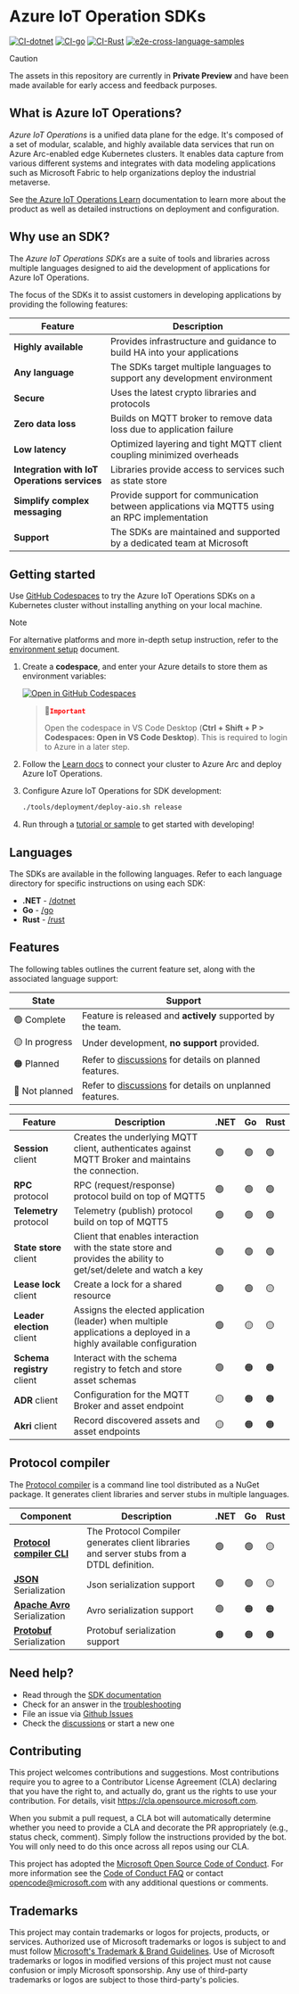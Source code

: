 # Azure IoT Operation SDKs

[![CI-dotnet](https://github.com/Azure/iot-operations-sdks/actions/workflows/ci-dotnet.yml/badge.svg)](https://github.com/Azure/iot-operations-sdks/actions/workflows/ci-dotnet.yml)
[![CI-go](https://github.com/Azure/iot-operations-sdks/actions/workflows/ci-go.yml/badge.svg)](https://github.com/Azure/iot-operations-sdks/actions/workflows/ci-go.yml)
[![CI-Rust](https://github.com/Azure/iot-operations-sdks/actions/workflows/ci-rust.yml/badge.svg)](https://github.com/Azure/iot-operations-sdks/actions/workflows/ci-rust.yml)
[![e2e-cross-language-samples](https://github.com/Azure/iot-operations-sdks/actions/workflows/e2e-cross-language-samples.yml/badge.svg)](https://github.com/Azure/iot-operations-sdks/actions/workflows/e2e-cross-language-samples.yml)

> [!CAUTION]
> The assets in this repository are currently in **Private Preview** and have been made available for early access and feedback purposes.

## What is Azure IoT Operations?

*Azure IoT Operations* is a unified data plane for the edge. It's composed of a set of modular, scalable, and highly available data services that run on Azure Arc-enabled edge Kubernetes clusters. It enables data capture from various different systems and integrates with data modeling applications such as Microsoft Fabric to help organizations deploy the industrial metaverse.

See [the Azure IoT Operations Learn](https://learn.microsoft.com/azure/iot-operations/) documentation to learn more about the product as well as detailed instructions on deployment and configuration.

## Why use an SDK?

The *Azure IoT Operations SDKs* are a suite of tools and libraries across multiple languages designed to aid the development of applications for Azure IoT Operations.

The focus of the SDKs it to assist customers in developing applications by providing the following features:

| Feature | Description |
|-|-|
| **Highly available** | Provides infrastructure and guidance to build HA into your applications |
| **Any language** | The SDKs target multiple languages to support any development environment |
| **Secure** | Uses the latest crypto libraries and protocols |
| **Zero data loss** | Builds on MQTT broker to remove data loss due to application failure |
| **Low latency** | Optimized layering and tight MQTT client coupling minimized overheads |
| **Integration with IoT Operations services** | Libraries provide access to services such as state store |
| **Simplify complex messaging** | Provide support for communication between applications via MQTT5 using an RPC implementation |
| **Support** | The SDKs are maintained and supported by a dedicated team at Microsoft |

## Getting started

Use [GitHub Codespaces](https://github.com/features/codespaces) to try the Azure IoT Operations SDKs on a Kubernetes cluster without installing anything on your local machine.

> [!NOTE] 
> For alternative platforms and more in-depth setup instruction, refer to the [environment setup](/doc/setup.md) document.

1. Create a **codespace**, and enter your Azure details to store them as environment variables:

   [![Open in GitHub Codespaces](https://github.com/codespaces/badge.svg)](https://codespaces.new/Azure/iot-operations-sdks?hide_repo_select=true&editor=vscode)

   > :stop_sign:<code style="color:red">**Important**</code>  
   >  
   > Open the codespace in VS Code Desktop (**Ctrl + Shift + P > Codespaces: Open in VS Code Desktop**).  This is required to login to Azure in a later step.

1. Follow the [Learn docs](https://learn.microsoft.com/azure/iot-operations/get-started-end-to-end-sample/quickstart-deploy?tabs=codespaces) to connect your cluster to Azure Arc and deploy Azure IoT Operations.

1. Configure Azure IoT Operations for SDK development:

   ```bash
   ./tools/deployment/deploy-aio.sh release
   ```

1. Run through a [tutorial or sample](/samples) to get started with developing!

## Languages

The SDKs are available in the following languages. Refer to each language directory for specific instructions on using each SDK:

* **.NET** - [/dotnet](/dotnet)
* **Go** - [/go](/go)
* **Rust** - [/rust](/rust)

## Features

The following tables outlines the current feature set, along with the associated language support:

| State | Support |
|-|-|
| :green_circle:&nbsp;Complete | Feature is released and **actively** supported by the team. |
| :yellow_circle:&nbsp;In&nbsp;progress | Under development, **no support** provided. |
| :orange_circle:&nbsp;Planned | Refer to [discussions](https://github.com/Azure/iot-operations-sdks/discussions) for details on planned features. |
| :red_circle:&nbsp;Not&nbsp;planned | Refer to [discussions](https://github.com/Azure/iot-operations-sdks/discussions) for details on unplanned features. |

| Feature | Description | .NET | Go | Rust |
|-|-|-|-|-|
| **Session** client | Creates the underlying MQTT client, authenticates against MQTT Broker and maintains the connection. | :green_circle: | :green_circle: | :green_circle: |
| **RPC** protocol | RPC (request/response) protocol build on top of MQTT5 | :green_circle: | :green_circle: | :green_circle: |
| **Telemetry** protocol | Telemetry (publish) protocol build on top of MQTT5 | :green_circle: | :green_circle: | :green_circle: |
| **State store** client | Client that enables interaction with the state store and provides the ability to get/set/delete and watch a key | :green_circle: | :green_circle: | :green_circle: |
| **Lease lock** client | Create a lock for a shared resource | :green_circle: | :green_circle: | :yellow_circle: |
| **Leader election** client | Assigns the elected application (leader) when multiple applications a deployed in a highly available configuration | :green_circle: | :yellow_circle: | :yellow_circle: |
| **Schema registry** client | Interact with the schema registry to fetch and store asset schemas | :green_circle: | :orange_circle: | :orange_circle: |
| **ADR** client | Configuration for the MQTT Broker and asset endpoint | :yellow_circle: | :orange_circle: | :orange_circle: |
| **Akri** client | Record discovered assets and asset endpoints | :yellow_circle: | :orange_circle: | :orange_circle: |

## Protocol compiler

The [Protocol compiler](/codegen) is a command line tool distributed as a NuGet package. It generates client libraries and server stubs in multiple languages.

| Component | Description | .NET | Go | Rust |
|-|-|-|-|-|
| [**Protocol compiler CLI**](/codegen) | The Protocol Compiler generates client libraries and server stubs from a DTDL definition. | :green_circle: | :green_circle:  | :yellow_circle:  |
| [**JSON**](https://www.json.org/) Serialization | Json serialization support | :green_circle: | :green_circle:  | :yellow_circle:  |
| [**Apache Avro**](https://avro.apache.org/) Serialization | Avro serialization support | :green_circle: | :orange_circle: | :orange_circle: |
| [**Protobuf**](https://protobuf.dev/) Serialization | Protobuf serialization support| :orange_circle: | :orange_circle: | :orange_circle: |

## Need help?

* Read through the [SDK documentation](./doc)
* Check for an answer in the [troubleshooting](./doc/troubleshooting.md)
* File an issue via [Github Issues](https://github.com/Azure/iot-operations-sdks/issues/new/choose)
* Check the [discussions](https://github.com/Azure/iot-operations-sdks/discussions) or start a new one

## Contributing

This project welcomes contributions and suggestions. Most contributions require you to agree to a
Contributor License Agreement (CLA) declaring that you have the right to, and actually do, grant us
the rights to use your contribution. For details, visit https://cla.opensource.microsoft.com.

When you submit a pull request, a CLA bot will automatically determine whether you need to provide
a CLA and decorate the PR appropriately (e.g., status check, comment). Simply follow the instructions
provided by the bot. You will only need to do this once across all repos using our CLA.

This project has adopted the [Microsoft Open Source Code of Conduct](https://opensource.microsoft.com/codeofconduct/).
For more information see the [Code of Conduct FAQ](https://opensource.microsoft.com/codeofconduct/faq/) or
contact [opencode@microsoft.com](mailto:opencode@microsoft.com) with any additional questions or comments.

## Trademarks

This project may contain trademarks or logos for projects, products, or services. Authorized use of Microsoft 
trademarks or logos is subject to and must follow 
[Microsoft's Trademark & Brand Guidelines](https://www.microsoft.com/en-us/legal/intellectualproperty/trademarks/usage/general).
Use of Microsoft trademarks or logos in modified versions of this project must not cause confusion or imply Microsoft sponsorship.
Any use of third-party trademarks or logos are subject to those third-party's policies.

